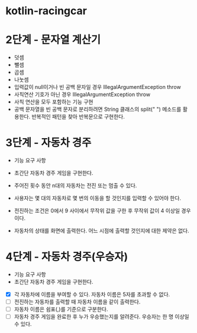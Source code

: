 # kotlin-racingcar

# 2단계 - 문자열 계산기
+ 덧셈
+ 뺄셈
+ 곱셈
+ 나눗셈
+ 입력값이 null이거나 빈 공백 문자일 경우 IllegalArgumentException throw
+ 사칙연산 기호가 아닌 경우 IllegalArgumentException throw
+ 사칙 연산을 모두 포함하는 기능 구현
+ 공백 문자열을 빈 공백 문자로 분리하려면 String 클래스의 split(" ") 메소드를 활용한다. 반복적인 패턴을 찾아 반복문으로 구현한다.

# 3단계 - 자동차 경주
+ 기능 요구 사항
+ 초간단 자동차 경주 게임을 구현한다.


+ 주어진 횟수 동안 n대의 자동차는 전진 또는 멈출 수 있다.
+ 사용자는 몇 대의 자동차로 몇 번의 이동을 할 것인지를 입력할 수 있어야 한다.
+ 전진하는 조건은 0에서 9 사이에서 무작위 값을 구한 후 무작위 값이 4 이상일 경우이다.
+ 자동차의 상태를 화면에 출력한다. 어느 시점에 출력할 것인지에 대한 제약은 없다.

# 4단계 - 자동차 경주(우승자)
+ 기능 요구 사항
+ 초간단 자동차 경주 게임을 구현한다.


+ [x] 각 자동차에 이름을 부여할 수 있다. 자동차 이름은 5자를 초과할 수 없다.
+ [ ] 전진하는 자동차를 출력할 때 자동차 이름을 같이 출력한다.
+ [ ] 자동차 이름은 쉼표(,)를 기준으로 구분한다.
+ [ ] 자동차 경주 게임을 완료한 후 누가 우승했는지를 알려준다. 우승자는 한 명 이상일 수 있다.
